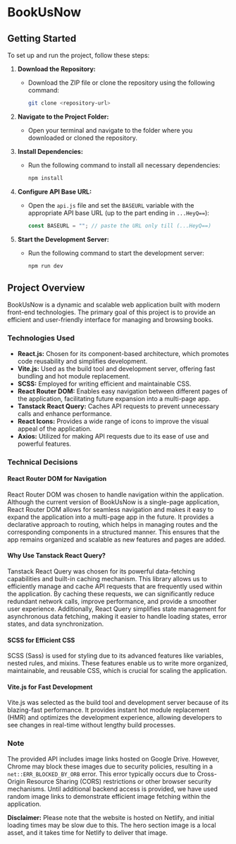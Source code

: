 # BookUsNow

## Getting Started

To set up and run the project, follow these steps:

1. **Download the Repository:**

   - Download the ZIP file or clone the repository using the following command:
     ```sh
     git clone <repository-url>
     ```

2. **Navigate to the Project Folder:**

   - Open your terminal and navigate to the folder where you downloaded or cloned the repository.

3. **Install Dependencies:**

   - Run the following command to install all necessary dependencies:
     ```sh
     npm install
     ```

4. **Configure API Base URL:**

   - Open the `api.js` file and set the `BASEURL` variable with the appropriate API base URL (up to the part ending in `...HeyQ==`):
     ```js
     const BASEURL = ""; // paste the URL only till (...HeyQ==)
     ```

5. **Start the Development Server:**
   - Run the following command to start the development server:
     ```sh
     npm run dev
     ```

## Project Overview

BookUsNow is a dynamic and scalable web application built with modern front-end technologies. The primary goal of this project is to provide an efficient and user-friendly interface for managing and browsing books.

### Technologies Used

- **React.js:** Chosen for its component-based architecture, which promotes code reusability and simplifies development.
- **Vite.js:** Used as the build tool and development server, offering fast bundling and hot module replacement.
- **SCSS:** Employed for writing efficient and maintainable CSS.
- **React Router DOM:** Enables easy navigation between different pages of the application, facilitating future expansion into a multi-page app.
- **Tanstack React Query:** Caches API requests to prevent unnecessary calls and enhance performance.
- **React Icons:** Provides a wide range of icons to improve the visual appeal of the application.
- **Axios:** Utilized for making API requests due to its ease of use and powerful features.

### Technical Decisions

#### React Router DOM for Navigation

React Router DOM was chosen to handle navigation within the application. Although the current version of BookUsNow is a single-page application, React Router DOM allows for seamless navigation and makes it easy to expand the application into a multi-page app in the future. It provides a declarative approach to routing, which helps in managing routes and the corresponding components in a structured manner. This ensures that the app remains organized and scalable as new features and pages are added.

#### Why Use Tanstack React Query?

Tanstack React Query was chosen for its powerful data-fetching capabilities and built-in caching mechanism. This library allows us to efficiently manage and cache API requests that are frequently used within the application. By caching these requests, we can significantly reduce redundant network calls, improve performance, and provide a smoother user experience. Additionally, React Query simplifies state management for asynchronous data fetching, making it easier to handle loading states, error states, and data synchronization.

#### SCSS for Efficient CSS

SCSS (Sass) is used for styling due to its advanced features like variables, nested rules, and mixins. These features enable us to write more organized, maintainable, and reusable CSS, which is crucial for scaling the application.

#### Vite.js for Fast Development

Vite.js was selected as the build tool and development server because of its blazing-fast performance. It provides instant hot module replacement (HMR) and optimizes the development experience, allowing developers to see changes in real-time without lengthy build processes.

### Note

The provided API includes image links hosted on Google Drive. However, Chrome may block these images due to security policies, resulting in a `net::ERR_BLOCKED_BY_ORB` error. This error typically occurs due to Cross-Origin Resource Sharing (CORS) restrictions or other browser security mechanisms. Until additional backend access is provided, we have used random image links to demonstrate efficient image fetching within the application.

**Disclaimer:** Please note that the website is hosted on Netlify, and initial loading times may be slow due to this. The hero section image is a local asset, and it takes time for Netlify to deliver that image.
